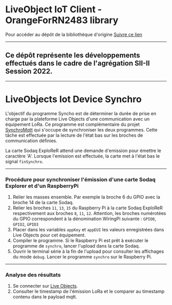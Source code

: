# LiveObject IoT Client - OrangeForRN2483 library


Pour accéder au dépôt de la bibliothèque d'origine [Suivre ce lien](https://github.com/Orange-OpenSource/Orange-ExpLoRer-Kit-for-LoRa.git)

---

## Ce dépôt représente les développements effectués dans le cadre de l'agrégation SII-II Session 2022.

---

# LiveObjects Iot Device Synchro

L'objectif du programme Syncho est de déterminer la durée de prise en 
charge par la plateforme Live Objects d'une communication avec un 
équipement LoRa. Ce programme est complémentaire du projet [SynchroMqtt](https://github.com/laurentgiustignano/SynchroMqtt) qui s'occupe 
de synchroniser les deux programmes. Cette tâche est effectuée par la lecture de l'état bas sur les broches de communication définies.

La carte Sodaq ExploReR attend une demande d'emission pour émettre le caractère 'A'. Lorsque l'emission est effectuée, la carte met à l'état bas le signal `finSynchro`.

---
### Procédure pour synchroniser l'émission  d'une carte Sodaq Explorer et d'un RaspberryPi

1. Relier les masses ensemble. Par exemple la broche 6 du GPIO avec la broche 14 de la carte Sodaq.
2. Relier les broches `11`, `13`, `15` du Raspberry Pi à la carte Sodaq ExploReR respectivement aux broches `8`, `11`, `12`. Attention, les broches numérotées du GPIO correspondent à la dénomination WiringPi suivante :  `GPIO0`, `GPIO2`, `GPIO3`
3. Placer dans les variables `appKey` et `appEUI` les valeurs enregistrées dans Live Objects pour cet équipement. 
4. Compiler le programme. Si le Raspberry Pi est prêt à exécuter le programme de `synchro`, lancer l'upload dans la carte Sodaq.
5. Ouvrir le terminal série à la fin de l'upload pour consulter les affichages du mode `debug`. Lancer le programme `synchro` sur le Raspberry Pi.

---
### Analyse des résultats

1. Se connecter sur [Live Objects](https://liveobjects.orange-business.com/#/login).
2. Consulter le timestamp de l'émission LoRa et le comparer au timestamp contenu dans le payload mqtt.
